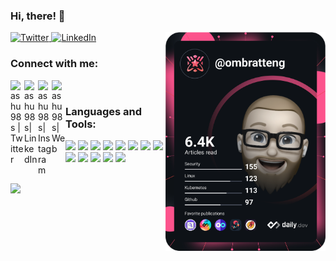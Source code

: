 ###   Hi, there! 👋  

<div align="left">
  <a href="https://twitter.com/98_ashirbad">
    <img
      src="https://img.shields.io/twitter/follow/98_ashirbad?label=Twitter&logo=twitter&style=flat-square&color=1da1f2&logoColor=ffffff"
      alt="Twitter"
    />
  </a>
  <a href="https://github.com/ashirbad98">
    <img
      src="https://img.shields.io/static/v1?logo=linkedin&style=flat-square&color=0072b1&label=LinkedIn&message=%E2%98%86"
      alt="LinkedIn"
    />
  </a>

  <a href="https://api.daily.dev/get?r=ashu98s" target="_blank">
    <img
      width="256"
      align="right"
      src="https://raw.githubusercontent.com/omBratteng/omBratteng/devcard/devcard.svg"
    />
  </a>
</div>


### Connect with me:

[<img align="left" alt="ashu98s | Twitter" width="22px" src="https://cdn.jsdelivr.net/npm/simple-icons@v3/icons/twitter.svg" />](https://twitter.com/98_ashirbad)
[<img align="left" alt="ashu98s| LinkedIn" width="22px" src="https://cdn.jsdelivr.net/npm/simple-icons@v3/icons/linkedin.svg" />](https://www.linkedin.com/in/ashirbad98/)
[<img align="left" alt="ashu98s| Instagram" width="22px" src="https://cdn.jsdelivr.net/npm/simple-icons@v3/icons/instagram.svg" />](https://www.instagram.com/ashirbad.iam/)
[<img align="left" alt="ashu98s| Web" width="22px" src="https://cdn.jsdelivr.net/npm/simple-icons@v3/icons/wordpress.svg" />](https://ashu98s.github.io/)


<br />

### Languages and Tools:
<img src="https://img.shields.io/badge/java-%23ED8B00.svg?&style=for-the-badge&logo=java&logoColor=white" /> <img src="https://img.shields.io/badge/kotlin%20-%236DB33F.svg?&style=for-the-badge&logo=kotlin&logoColor=white"/> <img src="https://img.shields.io/badge/Android-%23DDC84.svg?&style=for-the-badge&logo=Android&logoColor=white"/> <img src="https://img.shields.io/badge/dart-%231572B6.svg?&style=for-the-badge&logo=dart&logoColor=white"> <img src="https://img.shields.io/badge/mysql-%234479A1.svg?&style=for-the-badge&logo=mysql&logoColor=white"> <img src="https://img.shields.io/badge/github-%23181717.svg?&style=for-the-badge&logo=github&logoColor=white"> <img src="https://img.shields.io/badge/git-%23F05032.svg?&style=for-the-badge&logo=git&logoColor=white"> <img src="https://img.shields.io/badge/materialdesign-%231572B6.svg?&style=for-the-badge&logo=material-design&logoColor=white"> <img src="https://img.shields.io/badge/figma-%23ED8B00.svg?&style=for-the-badge&logo=figma&logoColor=white"/> <img src="https://img.shields.io/badge/firebase-%23AD8B00.svg?&style=for-the-badge&logo=firebase&logoColor=white"/> <img src="https://img.shields.io/badge/flutter-%231572B6.svg?&style=for-the-badge&logo=flutter&logoColor=white">  <img src="https://img.shields.io/badge/html5-%23E34F26.svg?&style=for-the-badge&logo=html5&logoColor=white"/> <img src="https://img.shields.io/badge/css3-%231572B6.svg?&style=for-the-badge&logo=css3&logoColor=white">


<br />

<img src="https://github-readme-stats.vercel.app/api?username=ashu98s&&show_icons=true&&title_color=ffffff&icon_color=bb2acf&text_color=daf7dc&bg_color=151515">

